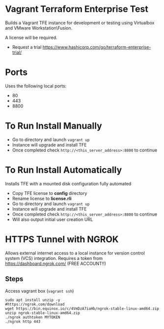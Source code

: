 # Vagrant Terraform Enterprise Test 
Builds a Vagrant TFE instance for development or testing using Virtualbox and VMware Workstation\Fusion. 

A license will be required.
- Request a trial https://www.hashicorp.com/go/terraform-enterprise-trial/

# Ports
Uses the following local ports:
 - 80
 - 443
 - 8800

# To Run Install Manually
 - Go to directory and launch `vagrant up`
 - Instance will upgrade and install TFE
 - Once completed check `http://<this_server_address>:8800` to continue

# To Run Install Automatically
Installs TFE with a mounted disk configuration fully automated
 - Copy TFE license to **config** directory
 - Rename license to **license.rli**
 - Go to directory and launch `vagrant up`
 - Instance will upgrade and install TFE
 - Once completed check `http://<this_server_address>:8800` to continue
 - Will also output initial user creation URL

# HTTPS Tunnel with NGROK
Allows external internet access to a local instance for version control system (VCS) integration. Requires a token from https://dashboard.ngrok.com/ (FREE ACCOUNT!!)
 
## Steps
Access vagrant box (`vagrant ssh`)
```
sudo apt install unzip -y
#https://ngrok.com/download
wget https://bin.equinox.io/c/4VmDzA7iaHb/ngrok-stable-linux-amd64.zip
unzip ngrok-stable-linux-amd64.zip
./ngrok authtoken MYTOKEN
./ngrok http 443
```
